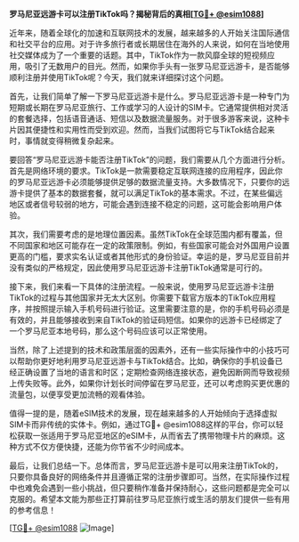**罗马尼亚远游卡可以注册TikTok吗？揭秘背后的真相[[TG💪+ @esim1088](https://t.me/s/esim1088)]**

近年来，随着全球化的加速和互联网技术的发展，越来越多的人开始关注国际通信和社交平台的应用。对于许多旅行者或长期居住在海外的人来说，如何在当地使用社交媒体成为了一个重要的话题。其中，TikTok作为一款风靡全球的短视频应用，吸引了无数用户的目光。然而，如果你手头有一张罗马尼亚远游卡，是否能够顺利注册并使用TikTok呢？今天，我们就来详细探讨这个问题。

首先，让我们简单了解一下罗马尼亚远游卡是什么。罗马尼亚远游卡是一种专门为短期或长期在罗马尼亚旅行、工作或学习的人设计的SIM卡。它通常提供相对灵活的套餐选择，包括语音通话、短信以及数据流量服务。对于很多游客来说，这种卡片因其便捷性和实用性而受到欢迎。然而，当我们试图将它与TikTok结合起来时，事情就变得稍微复杂起来。

要回答“罗马尼亚远游卡能否注册TikTok”的问题，我们需要从几个方面进行分析。首先是网络环境的要求。TikTok是一款需要稳定互联网连接的应用程序，因此你的罗马尼亚远游卡必须能够提供足够的数据流量支持。大多数情况下，只要你的远游卡提供了基本的数据套餐，就可以满足TikTok的基本需求。不过，在某些偏远地区或者信号较弱的地方，可能会遇到连接不稳定的问题，这可能会影响用户体验。

其次，我们需要考虑的是地理位置因素。虽然TikTok在全球范围内都有覆盖，但不同国家和地区可能存在一定的政策限制。例如，有些国家可能会对外国用户设置更高的门槛，要求实名认证或者其他形式的身份验证。幸运的是，罗马尼亚目前并没有类似的严格规定，因此使用罗马尼亚远游卡注册TikTok通常是可行的。

接下来，我们来看一下具体的注册流程。一般来说，使用罗马尼亚远游卡注册TikTok的过程与其他国家并无太大区别。你需要下载官方版本的TikTok应用程序，并按照提示输入手机号码进行验证。这里需要注意的是，你的手机号码必须是有效的，并且能够接收到来自TikTok的验证码短信。如果你的远游卡已经绑定了一个罗马尼亚本地号码，那么这个号码应该可以正常使用。

当然，除了上述提到的技术和政策层面的因素外，还有一些实际操作中的小技巧可以帮助你更好地利用罗马尼亚远游卡与TikTok结合。比如，确保你的手机设备已经正确设置了当地的语言和时区；定期检查网络连接状态，避免因断网而导致视频上传失败等。此外，如果你计划长时间停留在罗马尼亚，还可以考虑购买更优惠的流量包，以便享受更加流畅的观看体验。

值得一提的是，随着eSIM技术的发展，现在越来越多的人开始倾向于选择虚拟SIM卡而非传统的实体卡。例如，通过TG💪+ @esim1088这样的平台，你可以轻松获取一张适用于罗马尼亚地区的eSIM卡，从而省去了携带物理卡片的麻烦。这种方式不仅方便快捷，还能为你节省不少时间成本。

最后，让我们总结一下。总体而言，罗马尼亚远游卡是可以用来注册TikTok的，只要你具备良好的网络条件并且遵循正常的注册步骤即可。当然，在实际操作过程中也难免会遇到一些小挑战，但只要稍作准备并保持耐心，这些问题都是完全可以克服的。希望本文能为那些正打算前往罗马尼亚旅行或生活的朋友们提供一些有用的参考信息！

[[TG💪+ @esim1088](https://t.me/s/esim1088) ![Image](https://i.postimg.cc/4NQfJmqS/Snipaste-2025-05-13-00-14-12.png)]